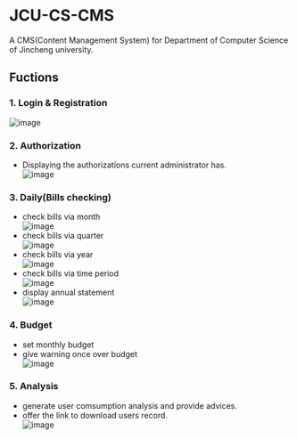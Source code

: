 # JCU-CS-CMS
A CMS(Content Management System) for Department of Computer Science of Jincheng university.
## Fuctions
### 1. Login & Registration  
   ![image](https://github.com/Tyrannus-Moore/JCU-CS-CMS/blob/master/Images/Logins.png)  

### 2. Authorization  
   * Displaying the authorizations current administrator has.  
   ![image](https://github.com/Tyrannus-Moore/JCU-CS-CMS/blob/master/Images/Authorization.png)  

### 3. Daily(Bills checking)  
  * check bills via month  
  ![image](https://github.com/Tyrannus-Moore/JCU-CS-CMS/blob/master/Images/Daily-Month.gif)   
  * check bills via quarter   
  ![image](https://github.com/Tyrannus-Moore/JCU-CS-CMS/blob/master/Images/Daily-Season.gif)  
  * check bills via year  
  ![image](https://github.com/Tyrannus-Moore/JCU-CS-CMS/blob/master/Images/Daily-Year.gif)   
  * check bills via time period  
  ![image](https://github.com/Tyrannus-Moore/JCU-CS-CMS/blob/master/Images/Daily-Period.gif)   
  * display annual statement  
  ![image](https://github.com/Tyrannus-Moore/JCU-CS-CMS/blob/master/Images/Daily-Anual-Report.gif)  
  
### 4. Budget  
  * set monthly budget  
  * give warning once over budget  
  ![image](https://github.com/Tyrannus-Moore/JCU-CS-CMS/blob/master/Images/Budget.gif) 
  
### 5. Analysis  
  * generate user comsumption analysis and provide  advices.  
  * offer the link to download users record.  
  ![image](https://github.com/Tyrannus-Moore/JCU-CS-CMS/blob/master/Images/Analysis.gif)   
